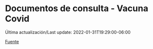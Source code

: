 # Documentos de consulta - Vacuna Covid

Última actualización/Last update: 2022-01-31T19:29:00-06:00

[Fuente](http://vacunacovid.gob.mx/wordpress/documentos-de-consulta/)
